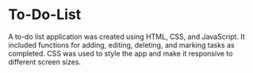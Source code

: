 # To-Do-List
A to-do list application was created using HTML, CSS, and JavaScript. It included functions for adding, editing, deleting, and marking tasks as completed. CSS was used to style the app and make it responsive to different screen sizes.
